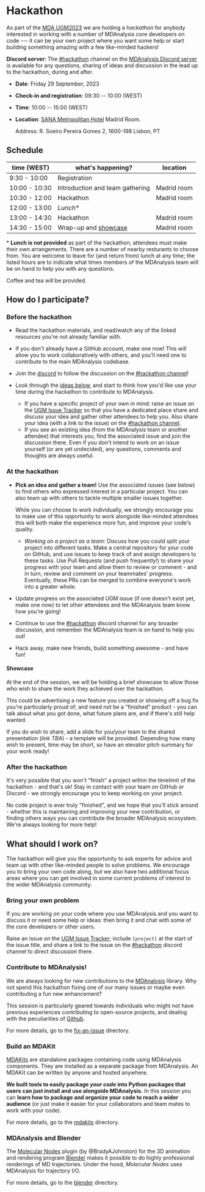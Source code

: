 # Hackathon

As part of the [MDA
UGM2023](https://www.mdanalysis.org/pages/ugm2023/) we are holding a
*hackathon* for anybody interested in working with a number of
MDAnalysis core developers on code --- it can be your own project
where you want some help or start building something amazing with a
few like-minded hackers!

**Discord server**: The [#hackathon][hackathon-channel] channel on the 
[MDAnalysis Discord server][discord] is available for any questions, 
sharing of ideas and discussion in the lead up to 
the hackathon, during and after.

* **Date**: Friday 29 September, 2023
* **Check-in and registration**: 09:30 -- 10:00 (WEST)
* **Time**: 10:00 -- 15:00 (WEST)
* **Location**: [SANA Metropolitan
  Hotel](https://www.sanahotels.com/en/hotel/sana-metropolitan/)
  Madrid Room. 
  
  Address: R. Soeiro Pereira Gomes 2, 1600-198 Lisbon, PT
  
## Schedule 

| time (WEST)   | what's happening?                |  location   |
|---------------|----------------------------------|-------------|
| 9:30 - 10:00  | Registration                     |             |
| 10:00 - 10:30 | Introduction and team gathering  | Madrid room |
| 10:30 - 12:00 | Hackathon                        | Madrid room |
| 12:00 - 13:00 | *Lunch*\*                        |             |
| 13:00 - 14:30 | Hackathon                        | Madrid room |
| 14:30 - 15:00 | Wrap-up and [showcase](#showcase)| Madrid room |

\* **Lunch is not provided** as part of the hackathon; attendees must 
make their own arrangements. There are a number of nearby resturants 
to choose from. You are welcome to leave for (and return from) lunch 
at any time; the listed hours are to indicate what times members 
of the MDAnalysis team will be on hand to help you with any 
questions. 

Coffee and tea *will* be provided. 



## How do I participate?
### Before the hackathon
 - Read the hackathon materials, and read/watch any of the linked
   resources you're not already familiar with.
   
 - If you don't already have a GitHub account, make one now! This
   will allow you to work collaboratively with others, and you'll need
   one to contribute to the main MDAnalysis codebase.
 - Join the [discord][] to follow the discussion on the
   [#hackathon channel][hackathon-channel]!
 - Look through the [ideas below](#What-should-I-work-on?), and start
   to think how you'd like use your time during the hackathon to
   contribute to MDAnalysis.
   - If you have a specific project of your own in mind: raise an issue
     on the [UGM Issue Tracker][issue-tracker] so that you have a
     dedicated place share and discuss your idea and gather other
     attendees to help you. Also share your idea (with a link to the
     issue) on the [#hackathon channel][hackathon-channel].
   - If you see an existing idea (from the MDAnalysis team or another
     attendee) that interests you, find the associated issue and join
     the discussion there. Even if you don't intend to work on an
     issue yourself (or are yet undecided), any questions, comments
     and thoughts are always useful.

### At the hackathon
 - **Pick an idea and gather a team!** Use the associated issues (see
   below) to find others who expressed interest in a particular project.
   You can also team up with others to tackle multiple smaller issues
   together.
   
   While you can choose to work individually, we strongly encourage you
   to make use of this opportunity to work alongside like-minded
   attendees this will both make the experience more fun, and improve
   your code's quality.
   - *Working on a project as a team:* Discuss how you could split your
     project into different tasks. Make a central repository for your
     code on GitHub, and use issues to keep track of and assign
     developers to these tasks. Use Pull Requests (and push
     frequently!) to share your progress with your team and allow them
     to review or comment - and in turn, review and comment on your
     teammates' progress. Eventually, these PRs can be merged to
     combine everyone's work into a greater whole.
     
 - Update progress on the associated UGM issue (if one doesn't exist
   yet, make one now) to let other attendees and the MDAnalysis team
   know how you're going!
 - Continue to use the [#hackathon][hackathon-channel] discord channel
   for any broader discussion, and remember the MDAnalysis team is
   on hand to help you out!
 - Hack away, make new friends, build something awesome - and have fun!

#### Showcase
At the end of the session, we will be holding a brief showcase to allow
those who wish to share the work they achieved over the hackathon. 

This could be advertising a new feature you created or showing off a 
bug fix you're particularly proud of; and need not be a "finished" 
product - you can talk about what you got done, what future plans 
are, and if there's still help wanted.

If you do wish to share, add a slide for you/your team to the 
shared presentation (*link TBA*) - a template will be provided. 
Depending how many wish to present, time may be short, so have 
an elevator pitch summary for your work ready!

### After the hackathon
It's very possible that you won't "finish" a project within the 
timelimit of the hackathon - and that's ok! Stay in contact with your
team on GitHub or Discord - we strongly encourage you to keep working 
on your project.

No code project is ever truly "finished", and we hope that you'll 
stick around - whether this is maintaining and improving your new 
contribution, or finding others ways you can contribute the broader 
MDAnalysis ecosystem. We're always looking for more help!


## What should I work on?

The hackathon will give you the opportunity to ask experts for advice
and team up with other like-minded people to solve problems. We
encourage you to bring your own code along, but we also have two
additional focus areas where you can get involved in some current
problems of interest to the wider MDAnalysis community.

### Bring your own problem

If you are working on your code where you use MDAnalysis and you want
to discuss it or need some help or ideas: then bring it and chat with
some of the core developers or other users. 

Raise an issue on the [UGM Issue Tracker][issue-tracker]; include 
`[project]` at the start of the issue title, and share a link to the
issue on the [#hackathon][hackathon-channel] discord channel to direct
discussion there.

### Contribute to MDAnalysis!

We are always looking for new contributions to the 
[MDAnalysis](https://github.com/MDAnalysis/mdanalysis) library. Why
not spend this hackathon fixing one of our many issues or maybe
even contributing a fun new enhancement?

This session is particularly geared towards individuals who might not
have previous experiences contributing to open-source projects, and
dealing with the peculiarities of [Github](https://github.com/).

For more details, go to the [fix-an-issue](./fix-an-issue) directory.

### Build an MDAKit

[MDAKits](https://www.mdanalysis.org/2022/08/24/mdakits-intro/) are
standalone packages containing code using MDAnalysis components. They
are installed as a separate package from MDAnalysis. An MDAKit can be
written by anyone and hosted anywhere.

**We built tools to easily package *your code* into Python packages
that users can just install and use alongside MDAnalysis.** In this
session you can **learn how to package and organize your code to reach
a wider audience** (or just make it easier for your collaborators and
team mates to work with your code).

For more details, go to the [mdakits](./mdakits) directory.


### MDAnalysis and Blender

The [Molecular
Nodes](https://bradyajohnston.github.io/MolecularNodes/) plugin (by
@BradyAJohnston) for the 3D animation and rendering program
[Blender](https://www.blender.org/) makes it possible to do highly
professional renderings of MD trajectories. Under the hood, *Molecular
Nodes* uses MDAnalysis for trajectory I/O. 

For more details, go to the [blender](./blender) directory.

[discord]: https://discord.com/invite/sAKgZZnPv4
[hackathon-channel]: https://discord.com/channels/807348386012987462/1152628719354118205
[issue-tracker]: https://github.com/MDAnalysis/UGM2023/issues
